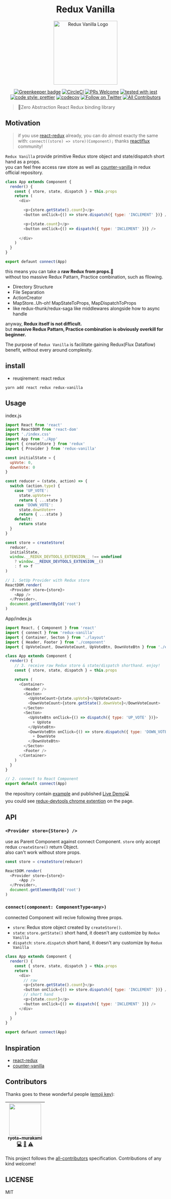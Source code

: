<h1 align="center">Redux Vanilla</h1>

<p align="center">
  <img src="https://github.com/ryota-murakami/redux-vanilla/blob/master/logo.png" alt="Redux Vanilla Logo" width="200">
</p>

<p align="center">
<a href="https://greenkeeper.io/" rel="nofollow"><img src="https://camo.githubusercontent.com/f5f13d066150d3a788e8b39bc805d4ddb044e72a/68747470733a2f2f6261646765732e677265656e6b65657065722e696f2f72796f74612d6d7572616b616d692f72656475782d76616e696c6c612e737667" alt="Greenkeeper badge" data-canonical-src="https://badges.greenkeeper.io/ryota-murakami/redux-vanilla.svg" style="max-width:100%;"></a>
<a href="https://circleci.com/gh/ryota-murakami/redux-vanilla" rel="nofollow"><img src="https://camo.githubusercontent.com/959670902fe42ffc7a987e5988407d2db8e58ec3/68747470733a2f2f636972636c6563692e636f6d2f67682f72796f74612d6d7572616b616d692f72656475782d76616e696c6c612e7376673f7374796c653d737667" alt="CircleCI" data-canonical-src="https://circleci.com/gh/ryota-murakami/redux-vanilla.svg?style=svg" style="max-width:100%;"></a>
<a href="http://makeapullrequest.com" rel="nofollow"><img src="https://camo.githubusercontent.com/a34cfbf37ba6848362bf2bee0f3915c2e38b1cc1/68747470733a2f2f696d672e736869656c64732e696f2f62616467652f5052732d77656c636f6d652d627269676874677265656e2e7376673f7374796c653d666c61742d737175617265" alt="PRs Welcome" data-canonical-src="https://img.shields.io/badge/PRs-welcome-brightgreen.svg?style=flat-square" style="max-width:100%;"></a>
<a href="https://github.com/facebook/jest"><img src="https://camo.githubusercontent.com/665df681e8f100f94bde7716561b73d1552888ca/68747470733a2f2f696d672e736869656c64732e696f2f62616467652f7465737465645f776974682d6a6573742d3939343234662e737667" alt="tested with jest" data-canonical-src="https://img.shields.io/badge/tested_with-jest-99424f.svg" style="max-width:100%;"></a>
<a href="https://github.com/prettier/prettier"><img src="https://camo.githubusercontent.com/c83b8df34339bd302b7fd3fbb631f99ba25f87f8/68747470733a2f2f696d672e736869656c64732e696f2f62616467652f636f64655f7374796c652d70726574746965722d6666363962342e737667" alt="code style: prettier" data-canonical-src="https://img.shields.io/badge/code_style-prettier-ff69b4.svg" style="max-width:100%;"></a>
<a href="https://codecov.io/gh/ryota-murakami/redux-vanilla" rel="nofollow"><img src="https://camo.githubusercontent.com/bb5967dbca9dfe8c5148a08dadff95dd3697d5a1/68747470733a2f2f636f6465636f762e696f2f67682f72796f74612d6d7572616b616d692f72656475782d76616e696c6c612f6272616e63682f6d61737465722f67726170682f62616467652e737667" alt="codecov" data-canonical-src="https://codecov.io/gh/ryota-murakami/redux-vanilla/branch/master/graph/badge.svg" style="max-width:100%;"></a>
<a href="https://twitter.com/malloc007"><img src="https://img.shields.io/twitter/follow/malloc007.svg?style=social&label=Follow" alt="Follow on Twitter"></a>
 <a href="/ryota-murakami/redux-vanilla/blob/master/README.md#contributors"><img src="https://camo.githubusercontent.com/5accfd193468f1ae11f72c104809e8e3125646e2/68747470733a2f2f696d672e736869656c64732e696f2f62616467652f616c6c5f636f6e7472696275746f72732d312d6f72616e67652e7376673f7374796c653d666c61742d737175617265" alt="All Contributors" data-canonical-src="https://img.shields.io/badge/all_contributors-1-orange.svg?style=flat-square" style="max-width:100%;"></a>
</p>

> :ice_cream:Zero Abstraction React Redux binding library

## Motivation

> if you use [react-redux](https://github.com/reactjs/react-redux) already, you can do almost exacty the same with: `connect((store) => store)(Component);` 
> thanks [reactiflux](https://www.reactiflux.com/) community!

`Redux Vanilla` provide primitive Redux store object and state/dispatch short hand as a props.  
you can feel free access raw store as well as [counter-vanilla](https://github.com/reactjs/redux/blob/master/examples/counter-vanilla/index.html) in redux official repository.

```js
class App extends Component {
  render() {
    const { store, state, dispatch } = this.props
    return (
      <div>

        <p>{store.getState().count}</p>
        <button onClick={() => store.dispatch({ type: 'INCLEMENT' })} />

        <p>{state.count}</p>
        <button onClick={() => dispatch({ type: 'INCLEMENT' })} />
        
      </div>
    )
  }
}

export defaunt connect(App)
```

this means you can take a **raw Redux from props.**:tada:  
without too massive Redux Pattarn, Practice combination, such as fllowing.

- Directory Structure
- File Separation
- ActionCreator
- MapStore..Uh-oh! MapStateToProps, MapDispatchToProps
- like redux-thunk/redux-saga like middlewares alongside how to async handle

anyway, **Redux itself is not difficult.**  
but **massive Redux Pattarn, Practice combination is obviously overkill for beginner.**

The purpose of `Redux Vanilla` is facilitate gaining Redux(Flux Dataflow) benefit, without every around complexity. 

## install
- reuqirement: react redux
```
yarn add react redux redux-vanilla
```

## Usage

index.js
```js
import React from 'react'
import ReactDOM from 'react-dom'
import './index.css'
import App from './App'
import { createStore } from 'redux'
import { Provider } from 'redux-vanilla'

const initialState = {
  upVote: 0,
  downVote: 0
}

const reducer = (state, action) => {
  switch (action.type) {
    case 'UP_VOTE':
      state.upVote++
      return { ...state }
    case 'DOWN_VOTE':
      state.downVote++
      return { ...state }
    default:
      return state
  }
}

const store = createStore(
  reducer,
  initialState,
  window.__REDUX_DEVTOOLS_EXTENSION__ !== undefined
    ? window.__REDUX_DEVTOOLS_EXTENSION__()
    : f => f
)

// 1. SetUp Provider with Redux store
ReactDOM.render(
  <Provider store={store}>
    <App />
  </Provider>,
  document.getElementById('root')
)
```

App/index.js
```js
import React, { Component } from 'react'
import { connect } from 'redux-vanilla'
import { Container, Secton } from './layout'
import { Header, Footer } from './component'
import { UpVoteCount, DownVoteCount, UpVoteBtn, DownVoteBtn } from './element'

class App extends Component {
  render() {
    // 3. receive raw Redux store & state/dispatch shorthand. enjoy!
    const { store, state, dispatch } = this.props

    return (
      <Container>
        <Header />
        <Secton>
          <UpVoteCount>{state.upVote}</UpVoteCount>
          <DownVoteCount>{store.getState().downVote}</DownVoteCount>
        </Secton>
        <Secton>
          <UpVoteBtn onClick={() => dispatch({ type: 'UP_VOTE' })}>
            + UpVote
          </UpVoteBtn>
          <DownVoteBtn onClick={() => store.dispatch({ type: 'DOWN_VOTE' })}>
            + DownVote
          </DownVoteBtn>
        </Secton>
        <Footer />
      </Container>
    )
  }
}

// 2. connect to React Component
export default connect(App)
```

the repository contain [example](https://github.com/ryota-murakami/redux-vanilla/tree/master/example) and published [Live Demo](https://master--frosty-jennings-c285b3.netlify.com/):computer:  
you could see [redux-devtools chrome extention](https://chrome.google.com/webstore/detail/redux-devtools/lmhkpmbekcpmknklioeibfkpmmfibljd?hl=ja) on the page.

## API

### `<Provider store={Store>} />`

use as Parent Component against connect Component.
`store` only accept redux `createStore()` return Object.  
also can't work without store props.

```js
const store = createStore(reducer)

ReactDOM.render(
  <Provider store={store}>
      <App />
  </Provider>,
  document.getElementById('root')
)
```

### `connect(component: ComponentType<any>)`

connected Component will recive following three props.

- `store`: Redux store object created by `createStore()`.
- `state`: `store.getState()` short hand, it doesn't any customize by `Redux Vanilla`
- `dispatch`: `store.dispatch` short hand, it doesn't any customize by `Redux Vanilla`

```js
class App extends Component {
  render() {
    const { store, state, dispatch } = this.props
    return (
      <div>
        // raw
        <p>{store.getState().count}</p>
        <button onClick={() => store.dispatch({ type: 'INCLEMENT' })} />
        // short hand
        <p>{state.count}</p>
        <button onClick={() => dispatch({ type: 'INCLEMENT' })} />
      </div>
    )
  }
}

export defaunt connect(App)
```

## Inspiration
- [react-redux](https://github.com/reactjs/react-redux)
- [counter-vanilla](https://github.com/reactjs/redux/blob/master/examples/counter-vanilla/index.html)

## Contributors

Thanks goes to these wonderful people ([emoji key](https://github.com/kentcdodds/all-contributors#emoji-key)):

<!-- ALL-CONTRIBUTORS-LIST:START - Do not remove or modify this section -->
<!-- prettier-ignore -->
| [<img src="https://avatars1.githubusercontent.com/u/5501268?s=400&u=7bf6b1580b95930980af2588ef0057f3e9ec1ff8&v=4" width="100px;"/><br /><sub><b>ryota-murakami</b></sub>](http://ryota-murakami.github.io/)<br />[💻](https://github.com/ryota-murakami/redux-vanilla/ryota-murakami/redux-vanilla/commits?author=ryota-murakami "Code") [📖](https://github.com/ryota-murakami/redux-vanilla/ryota-murakami/redux-vanilla/commits?author=ryota-murakami "Documentation") [⚠️](https://github.com/ryota-murakami/redux-vanilla/ryota-murakami/redux-vanilla/commits?author=ryota-murakami "Tests") |
| :---: |
<!-- ALL-CONTRIBUTORS-LIST:END -->

This project follows the [all-contributors](https://github.com/kentcdodds/all-contributors) specification. Contributions of any kind welcome!

## LICENSE
MIT
